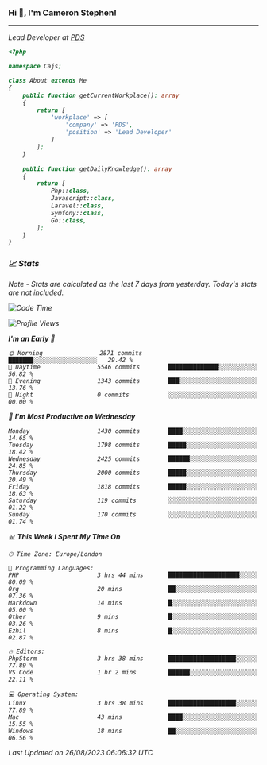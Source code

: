 ### Hi 👋, I'm Cameron Stephen!
<hr>
<p><em>Lead Developer at <a href="https://prindatasolutions.co.uk">PDS</a></p>


```php
<?php

namespace Cajs;

class About extends Me
{
    public function getCurrentWorkplace(): array
    {
        return [
            'workplace' => [
                'company' => 'PDS',
                'position' => 'Lead Developer'
            ]
        ];
    }

    public function getDailyKnowledge(): array
    {
        return [
            Php::class,
            Javascript::class,
            Laravel::class,
            Symfony::class,
            Go::class,
        ];
    }
}
```

### 📈 Stats
<p><em>Note - Stats are calculated as the last 7 days from yesterday. Today's stats are not included.</em></p>


<!--START_SECTION:waka-->
![Code Time](http://img.shields.io/badge/Code%20Time-3%2C506%20hrs%206%20mins-blue)

![Profile Views](http://img.shields.io/badge/Profile%20Views-0-blue)

**I'm an Early 🐤** 

```text
🌞 Morning                2871 commits        ███████░░░░░░░░░░░░░░░░░░   29.42 % 
🌆 Daytime                5546 commits        ██████████████░░░░░░░░░░░   56.82 % 
🌃 Evening                1343 commits        ███░░░░░░░░░░░░░░░░░░░░░░   13.76 % 
🌙 Night                  0 commits           ░░░░░░░░░░░░░░░░░░░░░░░░░   00.00 % 
```
📅 **I'm Most Productive on Wednesday** 

```text
Monday                   1430 commits        ████░░░░░░░░░░░░░░░░░░░░░   14.65 % 
Tuesday                  1798 commits        █████░░░░░░░░░░░░░░░░░░░░   18.42 % 
Wednesday                2425 commits        ██████░░░░░░░░░░░░░░░░░░░   24.85 % 
Thursday                 2000 commits        █████░░░░░░░░░░░░░░░░░░░░   20.49 % 
Friday                   1818 commits        █████░░░░░░░░░░░░░░░░░░░░   18.63 % 
Saturday                 119 commits         ░░░░░░░░░░░░░░░░░░░░░░░░░   01.22 % 
Sunday                   170 commits         ░░░░░░░░░░░░░░░░░░░░░░░░░   01.74 % 
```


📊 **This Week I Spent My Time On** 

```text
🕑︎ Time Zone: Europe/London

💬 Programming Languages: 
PHP                      3 hrs 44 mins       ████████████████████░░░░░   80.09 % 
Org                      20 mins             ██░░░░░░░░░░░░░░░░░░░░░░░   07.36 % 
Markdown                 14 mins             █░░░░░░░░░░░░░░░░░░░░░░░░   05.00 % 
Other                    9 mins              █░░░░░░░░░░░░░░░░░░░░░░░░   03.26 % 
Ezhil                    8 mins              █░░░░░░░░░░░░░░░░░░░░░░░░   02.87 % 

🔥 Editors: 
PhpStorm                 3 hrs 38 mins       ███████████████████░░░░░░   77.89 % 
VS Code                  1 hr 2 mins         ██████░░░░░░░░░░░░░░░░░░░   22.11 % 

💻 Operating System: 
Linux                    3 hrs 38 mins       ███████████████████░░░░░░   77.89 % 
Mac                      43 mins             ████░░░░░░░░░░░░░░░░░░░░░   15.55 % 
Windows                  18 mins             ██░░░░░░░░░░░░░░░░░░░░░░░   06.56 % 
```


 Last Updated on 26/08/2023 06:06:32 UTC
<!--END_SECTION:waka-->
